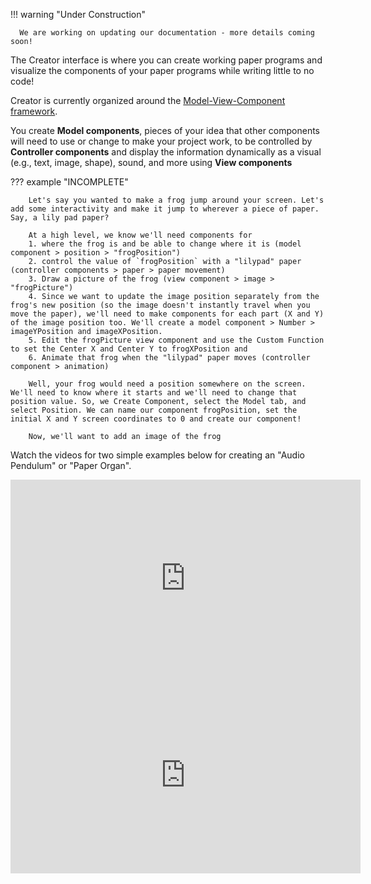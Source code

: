 !!! warning "Under Construction" 
      
      We are working on updating our documentation - more details coming soon!


The Creator interface is where you can create working paper programs and visualize the components of your paper programs while writing little to no code!

Creator is currently organized around the [Model-View-Component framework](mvc.md).

You create **Model components**, pieces of your idea that other components will need to use or change to make your project work, to be controlled by **Controller components** and display the information dynamically as a visual (e.g., text, image, shape), sound, and more using **View components**

??? example "INCOMPLETE"
        
        Let's say you wanted to make a frog jump around your screen. Let's add some interactivity and make it jump to wherever a piece of paper. Say, a lily pad paper? 

        At a high level, we know we'll need components for
        1. where the frog is and be able to change where it is (model component > position > "frogPosition")
        2. control the value of `frogPosition` with a "lilypad" paper (controller components > paper > paper movement)
        3. Draw a picture of the frog (view component > image > "frogPicture")
        4. Since we want to update the image position separately from the frog's new position (so the image doesn't instantly travel when you move the paper), we'll need to make components for each part (X and Y) of the image position too. We'll create a model component > Number > imageYPosition and imageXPosition.
        5. Edit the frogPicture view component and use the Custom Function to set the Center X and Center Y to frogXPosition and
        6. Animate that frog when the "lilypad" paper moves (controller component > animation)
        
        Well, your frog would need a position somewhere on the screen. We'll need to know where it starts and we'll need to change that position value. So, we Create Component, select the Model tab, and select Position. We can name our component frogPosition, set the initial X and Y screen coordinates to 0 and create our component!

        Now, we'll want to add an image of the frog

Watch the videos for two simple examples below for creating an "Audio Pendulum" or "Paper Organ".

<iframe width="560" height="315" src="https://www.youtube.com/embed/5-GzrdAAva8" title="YouTube video player" frameborder="0" allow="accelerometer; autoplay; clipboard-write; encrypted-media; gyroscope; picture-in-picture; web-share" allowfullscreen></iframe>
  <figcaption></figcaption>
</figure>

<iframe width="560" height="315" src="https://www.youtube.com/embed/5-GzrdAAva8" title="YouTube video player" frameborder="0" allow="accelerometer; autoplay; clipboard-write; encrypted-media; gyroscope; picture-in-picture; web-share" allowfullscreen></iframe>
  <figcaption></figcaption>
</figure>